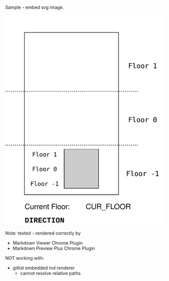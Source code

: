 
Sample - embed svg image.


![lift image](../bmotion_lift/lift_v2.svg)

Note: tested - rendered correctly by
- Markdown Viewer Chrome Plugin
- Markdown Preview Plus Chrome Plugin

NOT working with:
- gitlist embedded md renderer 
	- cannot resolve relative paths

